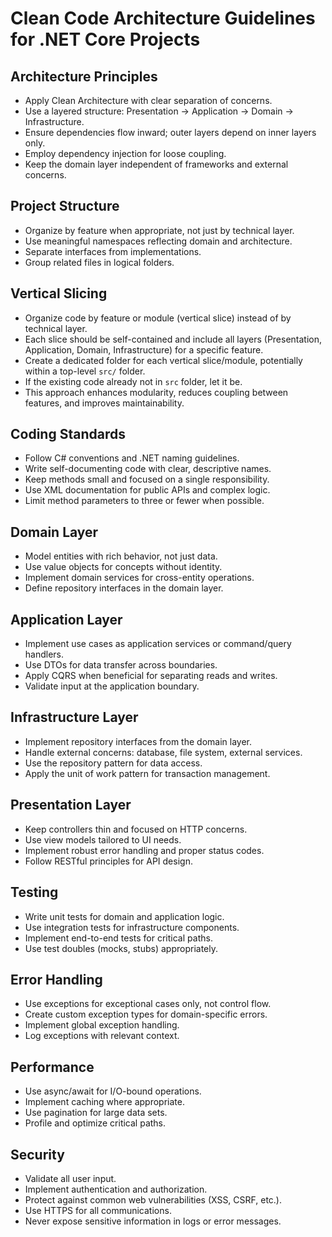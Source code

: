 # Clean Code Architecture Guidelines for .NET Core Projects

## Architecture Principles
- Apply Clean Architecture with clear separation of concerns.
- Use a layered structure: Presentation → Application → Domain → Infrastructure.
- Ensure dependencies flow inward; outer layers depend on inner layers only.
- Employ dependency injection for loose coupling.
- Keep the domain layer independent of frameworks and external concerns.

## Project Structure
- Organize by feature when appropriate, not just by technical layer.
- Use meaningful namespaces reflecting domain and architecture.
- Separate interfaces from implementations.
- Group related files in logical folders.

## Vertical Slicing
- Organize code by feature or module (vertical slice) instead of by technical layer.
- Each slice should be self-contained and include all layers (Presentation, Application, Domain, Infrastructure) for a specific feature.
- Create a dedicated folder for each vertical slice/module, potentially within a top-level `src/` folder.
- If the existing code already not in `src` folder, let it be. 
- This approach enhances modularity, reduces coupling between features, and improves maintainability.

## Coding Standards
- Follow C# conventions and .NET naming guidelines.
- Write self-documenting code with clear, descriptive names.
- Keep methods small and focused on a single responsibility.
- Use XML documentation for public APIs and complex logic.
- Limit method parameters to three or fewer when possible.

## Domain Layer
- Model entities with rich behavior, not just data.
- Use value objects for concepts without identity.
- Implement domain services for cross-entity operations.
- Define repository interfaces in the domain layer.

## Application Layer
- Implement use cases as application services or command/query handlers.
- Use DTOs for data transfer across boundaries.
- Apply CQRS when beneficial for separating reads and writes.
- Validate input at the application boundary.

## Infrastructure Layer
- Implement repository interfaces from the domain layer.
- Handle external concerns: database, file system, external services.
- Use the repository pattern for data access.
- Apply the unit of work pattern for transaction management.

## Presentation Layer
- Keep controllers thin and focused on HTTP concerns.
- Use view models tailored to UI needs.
- Implement robust error handling and proper status codes.
- Follow RESTful principles for API design.

## Testing
- Write unit tests for domain and application logic.
- Use integration tests for infrastructure components.
- Implement end-to-end tests for critical paths.
- Use test doubles (mocks, stubs) appropriately.

## Error Handling
- Use exceptions for exceptional cases only, not control flow.
- Create custom exception types for domain-specific errors.
- Implement global exception handling.
- Log exceptions with relevant context.

## Performance
- Use async/await for I/O-bound operations.
- Implement caching where appropriate.
- Use pagination for large data sets.
- Profile and optimize critical paths.

## Security
- Validate all user input.
- Implement authentication and authorization.
- Protect against common web vulnerabilities (XSS, CSRF, etc.).
- Use HTTPS for all communications.
- Never expose sensitive information in logs or error messages.